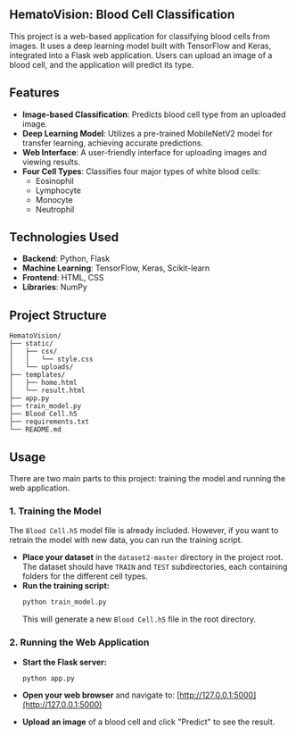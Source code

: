 ## HematoVision: Blood Cell Classification

This project is a web-based application for classifying blood cells from images. It uses a deep learning model built with TensorFlow and Keras, integrated into a Flask web application. Users can upload an image of a blood cell, and the application will predict its type.

##  Features

-   **Image-based Classification**: Predicts blood cell type from an uploaded image.
-   **Deep Learning Model**: Utilizes a pre-trained MobileNetV2 model for transfer learning, achieving accurate predictions.
-   **Web Interface**: A user-friendly interface for uploading images and viewing results.
-   **Four Cell Types**: Classifies four major types of white blood cells:
    -   Eosinophil
    -   Lymphocyte
    -   Monocyte
    -   Neutrophil

## Technologies Used

-   **Backend**: Python, Flask
-   **Machine Learning**: TensorFlow, Keras, Scikit-learn
-   **Frontend**: HTML, CSS
-   **Libraries**: NumPy

##  Project Structure

```
HematoVision/
├── static/
│   ├── css/
│   │   └── style.css
│   └── uploads/
├── templates/
│   ├── home.html
│   └── result.html
├── app.py
├── train_model.py
├── Blood Cell.h5
├── requirements.txt
└── README.md
```



## Usage

There are two main parts to this project: training the model and running the web application.

### 1. Training the Model

The `Blood Cell.h5` model file is already included. However, if you want to retrain the model with new data, you can run the training script.

-   **Place your dataset** in the `dataset2-master` directory in the project root. The dataset should have `TRAIN` and `TEST` subdirectories, each containing folders for the different cell types.
-   **Run the training script:**
    ```bash
    python train_model.py
    ```
    This will generate a new `Blood Cell.h5` file in the root directory.

### 2. Running the Web Application

-   **Start the Flask server:**
    ```bash
    python app.py
    ```

-   **Open your web browser** and navigate to:
    [http://127.0.0.1:5000](http://127.0.0.1:5000)

-   **Upload an image** of a blood cell and click "Predict" to see the result. 
